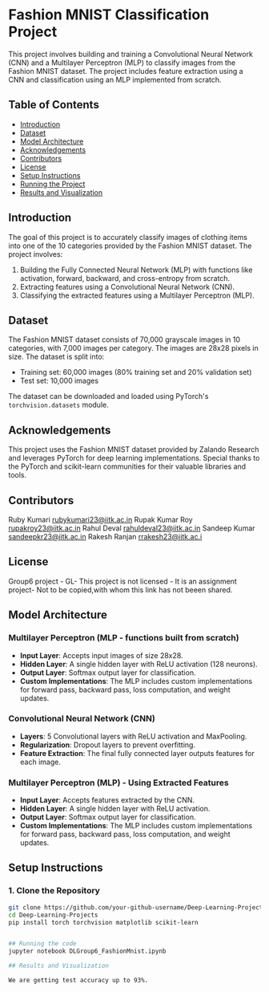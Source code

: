 # Fashion MNIST Classification Project

This project involves building and training a Convolutional Neural Network (CNN) and a Multilayer Perceptron (MLP) to classify images from the Fashion MNIST dataset. The project includes feature extraction using a CNN and classification using an MLP implemented from scratch.

## Table of Contents
- [Introduction](#introduction)
- [Dataset](#dataset)
- [Model Architecture](#model-architecture)
- [Acknowledgements](#acknowledgements)
- [Contributors](#contributors)
- [License](#license)
- [Setup Instructions](#setup-instructions)
- [Running the Project](#running-the-project)
- [Results and Visualization](#results-and-visualization)

## Introduction
The goal of this project is to accurately classify images of clothing items into one of the 10 categories provided by the Fashion MNIST dataset. The project involves:
1. Building the Fully Connected Neural Network (MLP) with functions like activation, forward, backward, and cross-entropy from scratch.
2. Extracting features using a Convolutional Neural Network (CNN).
3. Classifying the extracted features using a Multilayer Perceptron (MLP).

## Dataset
The Fashion MNIST dataset consists of 70,000 grayscale images in 10 categories, with 7,000 images per category. The images are 28x28 pixels in size. The dataset is split into:
- Training set: 60,000 images (80% training set and 20% validation set)
- Test set: 10,000 images

The dataset can be downloaded and loaded using PyTorch's `torchvision.datasets` module.
## Acknowledgements
This project uses the Fashion MNIST dataset provided by Zalando Research and leverages PyTorch for deep learning implementations. Special thanks to the PyTorch and scikit-learn communities for their valuable libraries and tools.

## Contributors

Ruby Kumari rubykumari23@iitk.ac.in
Rupak Kumar Roy rupakroy23@iitk.ac.in 
Rahul Deval rahuldeval23@iitk.ac.in 
Sandeep Kumar sandeepkr23@iitk.ac.in
Rakesh Ranjan rrakesh23@iitk.ac.i

## License 

 Group6 project - GL- This project is not licensed - It is an assignment project- Not to be copied,with whom this link has not beeen shared.

## Model Architecture
### Multilayer Perceptron (MLP - functions built from scratch)
- **Input Layer**: Accepts input images of size 28x28.
- **Hidden Layer**: A single hidden layer with ReLU activation (128 neurons).
- **Output Layer**: Softmax output layer for classification.
- **Custom Implementations**: The MLP includes custom implementations for forward pass, backward pass, loss computation, and weight updates.

### Convolutional Neural Network (CNN)
- **Layers**: 5 Convolutional layers with ReLU activation and MaxPooling.
- **Regularization**: Dropout layers to prevent overfitting.
- **Feature Extraction**: The final fully connected layer outputs features for each image.

### Multilayer Perceptron (MLP) - Using Extracted Features
- **Input Layer**: Accepts features extracted by the CNN.
- **Hidden Layer**: A single hidden layer with ReLU activation.
- **Output Layer**: Softmax output layer for classification.
- **Custom Implementations**: The MLP includes custom implementations for forward pass, backward pass, loss computation, and weight updates.

## Setup Instructions
### 1. Clone the Repository
```bash
git clone https://github.com/your-github-username/Deep-Learning-Projects.git
cd Deep-Learning-Projects
pip install torch torchvision matplotlib scikit-learn


## Running the code 
jupyter notebook DLGroup6_FashionMnist.ipynb

## Results and Visualization

We are getting test accuracy up to 93%.







